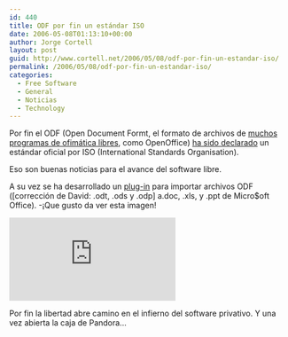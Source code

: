```yaml
---
id: 440
title: ODF por fin un estándar ISO
date: 2006-05-08T01:13:10+00:00
author: Jorge Cortell
layout: post
guid: http://www.cortell.net/2006/05/08/odf-por-fin-un-estandar-iso/
permalink: /2006/05/08/odf-por-fin-un-estandar-iso/
categories:
  - Free Software
  - General
  - Noticias
  - Technology
---
```

Por fin el ODF (Open Document Formt, el formato de archivos de [muchos programas de ofimática libres](http://opendocumentfellowship.org/Applications/HomePage), como OpenOffice) [ha sido declarado](http://www.consortiuminfo.org/standardsblog/article.php?story=20060503080915835) un estándar oficial por ISO (International Standards Organisation).

Eso son buenas noticias para el avance del software libre.

A su vez se ha desarrollado un [plug-in](http://sourceforge.net/projects/ooo-word-filter) para importar archivos ODF ([corrección de David: .odt, .ods y .odp] a.doc, .xls, y .ppt de Micro$oft Office). -¡Que gusto da ver esta imagen!

![Word importando ODF](http://sourceforge.net/dbimage.php?id=45622)

Por fin la libertad abre camino en el infierno del software privativo. Y una vez abierta la caja de Pandora...